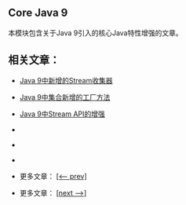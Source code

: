 ## Core Java 9

本模块包含关于Java 9引入的核心Java特性增强的文章。

## 相关文章：

- [Java 9中新增的Stream收集器](docs/Java9中的Stream收集器.md)
- [Java 9中集合新增的工厂方法](docs/Java9中集合新增的工厂方法.md)
- [Java 9中Stream API的增强](docs/Java9中Stream的增强.md)
- []()
- []()
- []()

- 更多文章： [[<-- prev]](../java9-streams/README.md)
- 更多文章： [[next -->]](../java9-new-features/README.md)